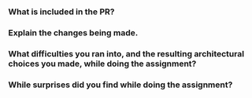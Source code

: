 ### What is included in the PR?

### Explain the changes being made.

### What difficulties you ran into, and the resulting architectural choices you made, while doing the assignment?

### While surprises did you find while doing the assignment?
